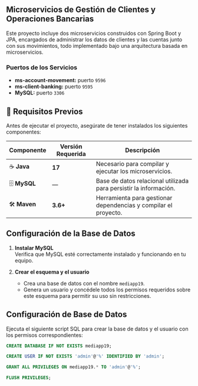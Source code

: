 ## Microservicios de Gestión de Clientes y Operaciones Bancarias

Este proyecto incluye dos microservicios construidos con Spring Boot y JPA, encargados de administrar los datos de clientes y las cuentas junto con sus movimientos, todo implementado bajo una arquitectura basada en microservicios.

### Puertos de los Servicios

- **ms-account-movement:** puerto `9596`  
- **ms-client-banking:** puerto `9595`  
- **MySQL:** puerto `3306`
  
## 🚀 Requisitos Previos  

Antes de ejecutar el proyecto, asegúrate de tener instalados los siguientes componentes:  

| Componente | Versión Requerida | Descripción |
|------------|------------------|-------------|
| ☕ **Java** | **17** | Necesario para compilar y ejecutar los microservicios. |
| 🗄 **MySQL** | — | Base de datos relacional utilizada para persistir la información. |
| 🛠 **Maven** | **3.6+** | Herramienta para gestionar dependencias y compilar el proyecto. |

## Configuración de la Base de Datos

1. **Instalar MySQL**  
   Verifica que MySQL esté correctamente instalado y funcionando en tu equipo.

2. **Crear el esquema y el usuario**  
   - Crea una base de datos con el nombre `mediapp19`.  
   - Genera un usuario y concédele todos los permisos requeridos sobre este esquema para permitir su uso sin restricciones.
     
## Configuración de Base de Datos

Ejecuta el siguiente script SQL para crear la base de datos y el usuario con los permisos correspondientes:

```sql
CREATE DATABASE IF NOT EXISTS mediapp19;

CREATE USER IF NOT EXISTS 'admin'@'%' IDENTIFIED BY 'admin';

GRANT ALL PRIVILEGES ON mediapp19.* TO 'admin'@'%';

FLUSH PRIVILEGES;


